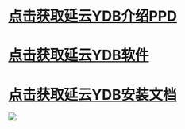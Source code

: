 
<h1><a href="https://github.com/ycloudnet/ydb/raw/master/doc/%E5%BB%B6%E4%BA%91%E5%A4%A7%E6%95%B0%E6%8D%AE.pdf" target="_blank">点击获取延云YDB介绍PPD </a></h1>
<h1><a href="https://github.com/ycloudnet/ydb/raw/master/download/v1.0.1/ycloud.ydb-1.0.1-beta.zip" target="_blank">点击获取延云YDB软件 </a></h1>
<h1><a href="https://github.com/ycloudnet/ydb/raw/master/doc/%E5%BB%B6%E4%BA%91YDB%E5%AE%89%E8%A3%85%E4%B8%8E%E4%BD%BF%E7%94%A8%E8%AF%B4%E6%98%8E%E4%B9%A6.pdf" target="_blank">点击获取延云YDB安装文档 </a></h1>
<a href="http://www.ycloud.net.cn" target="_blank"><img src='http://imgout.ph.126.net/48365008/QQBDD8CDBC20151127130854.jpg' /> </a>





